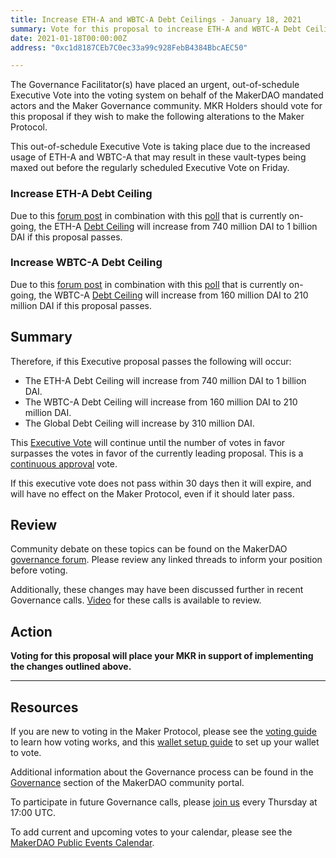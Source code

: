 ```yaml
---
title: Increase ETH-A and WBTC-A Debt Ceilings - January 18, 2021
summary: Vote for this proposal to increase ETH-A and WBTC-A Debt Ceilings
date: 2021-01-18T00:00:00Z
address: "0xc1d8187CEb7C0ec33a99c928FebB4384BbcAEC50"

---
```

The Governance Facilitator(s) have placed an urgent, out-of-schedule Executive Vote into the voting system on behalf of the MakerDAO mandated actors and the Maker Governance community. MKR Holders should vote for this proposal if they wish to make the following alterations to the Maker Protocol.

This out-of-schedule Executive Vote is taking place due to the increased usage of ETH-A and WBTC-A that may result in these vault-types being maxed out before the regularly scheduled Executive Vote on Friday.

### Increase ETH-A Debt Ceiling

Due to this [forum post](https://forum.makerdao.com/t/urgent-executive-debt-ceiling-adjustments-18th-jan-2021/6094) in combination with this [poll](https://vote.makerdao.com/polling/QmegwnzR?network=mainnet#poll-detail) that is currently on-going, the ETH-A [Debt Ceiling](https://community-development.makerdao.com/en/learn/governance/param-debt-ceiling) will increase from 740 million DAI to 1 billion DAI if this proposal passes.

### Increase WBTC-A Debt Ceiling

Due to this [forum post](https://forum.makerdao.com/t/urgent-executive-debt-ceiling-adjustments-18th-jan-2021/6094) in combination with this [poll](https://vote.makerdao.com/polling/QmZPB46j?network=mainnet#poll-detail) that is currently on-going, the WBTC-A [Debt Ceiling](https://community-development.makerdao.com/en/learn/governance/param-debt-ceiling) will increase from 160 million DAI to 210 million DAI if this proposal passes.

## Summary

Therefore, if this Executive proposal passes the following will occur:
* The ETH-A Debt Ceiling will increase from 740 million DAI to 1 billion DAI.
* The WBTC-A Debt Ceiling will increase from 160 million DAI to 210 million DAI.
* The Global Debt Ceiling will increase by 310 million DAI.

This [Executive Vote](https://community-development.makerdao.com/en/learn/governance/on-chain-gov) will continue until the number of votes in favor surpasses the votes in favor of the currently leading proposal. This is a [continuous approval](https://community-development.makerdao.com/en/learn/governance/how-voting-works) vote. 

If this executive vote does not pass within 30 days then it will expire, and will have no effect on the Maker Protocol, even if it should later pass. 

## Review

Community debate on these topics can be found on the MakerDAO [governance forum](https://forum.makerdao.com/). Please review any linked threads to inform your position before voting.

Additionally, these changes may have been discussed further in recent Governance calls. [Video](https://www.youtube.com/playlist?list=PLLzkWCj8ywWNq5-90-Id6VPSsrk4OWVan) for these calls is available to review.

## Action

**Voting for this proposal will place your MKR in support of implementing the changes outlined above.**

---

## Resources

If you are new to voting in the Maker Protocol, please see the [voting guide](https://community-development.makerdao.com/en/learn/governance/how-voting-works/) to learn how voting works, and this [wallet setup guide](https://community-development.makerdao.com/en/learn/governance/voting-setup/) to set up your wallet to vote.

Additional information about the Governance process can be found in the [Governance](https://community-development.makerdao.com/en/learn/governance) section of the MakerDAO community portal.

To participate in future Governance calls, please [join us](https://github.com/makerdao/community/tree/master/governance/governance-and-risk-meetings) every Thursday at 17:00 UTC.

To add current and upcoming votes to your calendar, please see the [MakerDAO Public Events Calendar](https://calendar.google.com/calendar/embed?src=makerdao.com_3efhm2ghipksegl009ktniomdk%40group.calendar.google.com&ctz=UTC&mode=week&showCalendars=0&showPrint=0).
